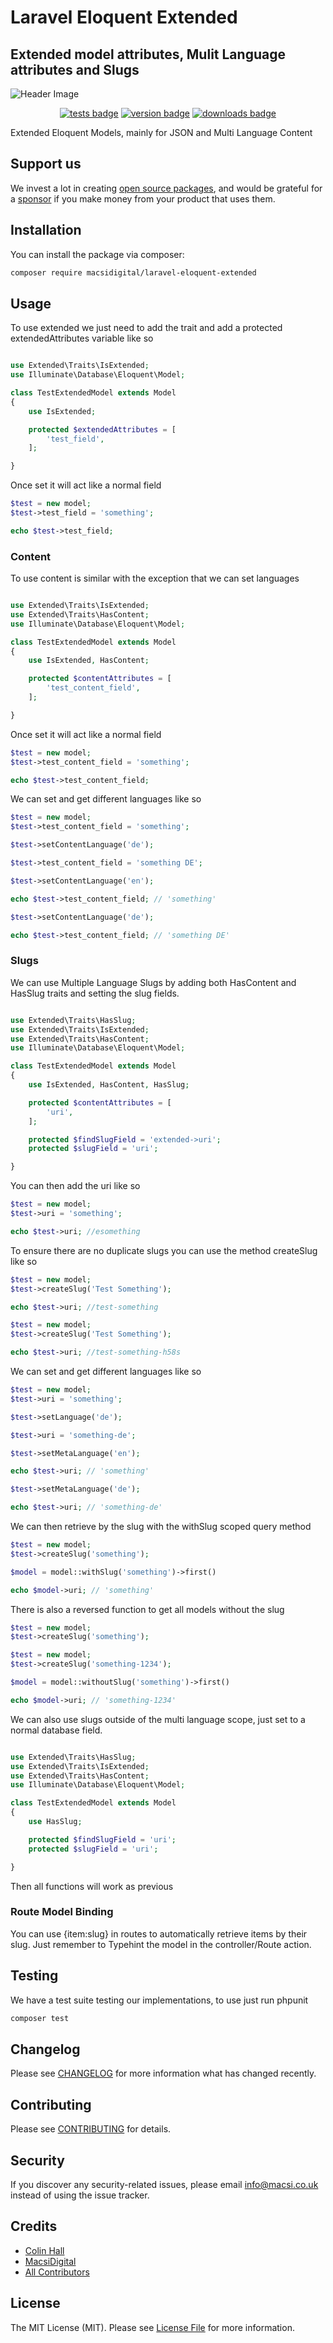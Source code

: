 # Laravel Eloquent Extended

## Extended model attributes, Mulit Language attributes and Slugs
 
![Header Image](https://github.com/MacsiDigital/repo-design/raw/master/laravel-eloquent-extended/header.png)

<p align="center">
 <a href="https://github.com/MacsiDigital/laravel-eloquent-extended/actions?query=workflow%3ATests"><img src="https://github.com/MacsiDigital/laravel-eloquent-extended/workflows/Tests/badge.svg" style="max-width:100%;"  alt="tests badge"></a>
 <a href="https://packagist.org/packages/macsidigital/laravel-eloquent-extended"><img src="https://img.shields.io/packagist/v/macsidigital/laravel-eloquent-extended.svg?style=flat-square" alt="version badge"/></a>
 <a href="https://packagist.org/packages/macsidigital/laravel-eloquent-extended"><img src="https://img.shields.io/packagist/dt/macsidigital/laravel-eloquent-extended.svg?style=flat-square" alt="downloads badge"/></a>
</p>

Extended Eloquent Models, mainly for JSON and Multi Language Content

## Support us

We invest a lot in creating [open source packages](https://macsidigital.co.uk/open-source), and would be grateful for a [sponsor](https://github.com/sponsors/MacsiDigital) if you make money from your product that uses them.

## Installation

You can install the package via composer:

```bash
composer require macsidigital/laravel-eloquent-extended
```

## Usage

To use extended we just need to add the trait and add a protected extendedAttributes variable like so

``` php

use Extended\Traits\IsExtended;
use Illuminate\Database\Eloquent\Model;

class TestExtendedModel extends Model
{
	use IsExtended;

	protected $extendedAttributes = [
		'test_field',
	];

}
```

Once set it will act like a normal field

``` php
$test = new model;
$test->test_field = 'something';

echo $test->test_field;
```

### Content

To use content is similar with the exception that we can set languages

``` php

use Extended\Traits\IsExtended;
use Extended\Traits\HasContent;
use Illuminate\Database\Eloquent\Model;

class TestExtendedModel extends Model
{
	use IsExtended, HasContent;

	protected $contentAttributes = [
		'test_content_field',
	];

}
```

Once set it will act like a normal field

``` php
$test = new model;
$test->test_content_field = 'something';

echo $test->test_content_field;
```

We can set and get different languages like so

``` php
$test = new model;
$test->test_content_field = 'something';

$test->setContentLanguage('de');

$test->test_content_field = 'something DE';

$test->setContentLanguage('en');

echo $test->test_content_field; // 'something'

$test->setContentLanguage('de');

echo $test->test_content_field; // 'something DE'

```

### Slugs

We can use Multiple Language Slugs by adding both HasContent and HasSlug traits and setting the slug fields.

``` php

use Extended\Traits\HasSlug;
use Extended\Traits\IsExtended;
use Extended\Traits\HasContent;
use Illuminate\Database\Eloquent\Model;

class TestExtendedModel extends Model
{
	use IsExtended, HasContent, HasSlug;

	protected $contentAttributes = [
		'uri',
	];

	protected $findSlugField = 'extended->uri';
	protected $slugField = 'uri';

}
```

You can then add the uri like so

``` php
$test = new model;
$test->uri = 'something';

echo $test->uri; //esomething
```

To ensure there are no duplicate slugs you can use the method createSlug like so

``` php
$test = new model;
$test->createSlug('Test Something');

echo $test->uri; //test-something

$test = new model;
$test->createSlug('Test Something');

echo $test->uri; //test-something-h58s
```

We can set and get different languages like so

``` php
$test = new model;
$test->uri = 'something';

$test->setLanguage('de');

$test->uri = 'something-de';

$test->setMetaLanguage('en');

echo $test->uri; // 'something'

$test->setMetaLanguage('de');

echo $test->uri; // 'something-de'

```

We can then retrieve by the slug with the withSlug scoped query method

``` php
$test = new model;
$test->createSlug('something');

$model = model::withSlug('something')->first()

echo $model->uri; // 'something'

```

There is also a reversed function to get all models without the slug

``` php
$test = new model;
$test->createSlug('something');

$test = new model;
$test->createSlug('something-1234');

$model = model::withoutSlug('something')->first()

echo $model->uri; // 'something-1234'

```

We can also use slugs outside of the multi language scope, just set to a normal database field.

``` php

use Extended\Traits\HasSlug;
use Extended\Traits\IsExtended;
use Extended\Traits\HasContent;
use Illuminate\Database\Eloquent\Model;

class TestExtendedModel extends Model
{
	use HasSlug;

	protected $findSlugField = 'uri';
	protected $slugField = 'uri';

}
```

Then all functions will work as previous

### Route Model Binding

You can use {item:slug} in routes to automatically retrieve items by their slug.  Just remember to Typehint the model in the controller/Route action.


## Testing

We have a test suite testing our implementations, to use just run phpunit

``` bash
composer test
```

## Changelog

Please see [CHANGELOG](CHANGELOG.md) for more information what has changed recently.

## Contributing

Please see [CONTRIBUTING](CONTRIBUTING.md) for details.

## Security

If you discover any security-related issues, please email [info@macsi.co.uk](mailto:info@macsi.co.uk) instead of using the issue tracker.

## Credits

- [Colin Hall](https://github.com/colinhall17)
- [MacsiDigital](https://github.com/MacsiDigital)
- [All Contributors](../../contributors)

## License

The MIT License (MIT). Please see [License File](LICENSE.md) for more information.
